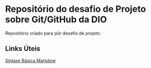 # Repositório do desafio de Projeto sobre Git/GitHub da DIO
Repositório criado para pôr desafio de projeto.

## Links Úteis
[Sintaxe Básica Markdow](https://www.markdownguide.org/basic-syntax/)
